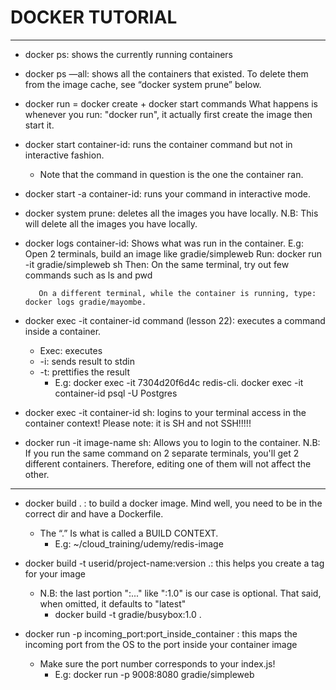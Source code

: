 # DOCKER TUTORIAL

**********
* docker ps:  shows the currently running containers

* docker ps —all:  shows all the containers that existed. To delete them from the image cache, see “docker system prune” below.

* docker run = docker create + docker start commands
	What happens is whenever you run: "docker run", it actually first create the image then start it.

* docker start container-id:  runs the container command but not in interactive fashion.
    * Note that the command in question is the one the container ran.

* docker start -a container-id: runs your command in interactive mode.

* docker system prune: deletes all the images you have locally.
    N.B: This will delete all the images you have locally.

* docker logs container-id: Shows what was run in the container.
    E.g: Open 2 terminals, build an image like gradie/simpleweb
         Run: docker run -it gradie/simpleweb sh
         Then: On the same terminal, try out few commands such as ls and pwd

         On a different terminal, while the container is running, type: docker logs gradie/mayombe.

* docker exec -it container-id command (lesson 22): executes a command inside a container.
    * Exec: executes
    * -i: sends result to stdin
    * -t: prettifies the result
    	* E.g:  docker exec -it 7304d20f6d4c redis-cli.
        	docker exec -it container-id psql -U Postgres

* docker exec -it container-id sh: logins to your terminal access in the container context! 
  Please note: it is SH and not SSH!!!!!

* docker run -it image-name sh: Allows you to login to the container. 
    N.B: If you run the same command on 2 separate terminals, you'll get 2 different containers.
         Therefore, editing one of them will not affect the other.

**********
* docker build . : to build a docker image. Mind well, you need to be in the correct dir and have a Dockerfile.
    * The “.” Is what is called a BUILD CONTEXT.
    	* E.g: ~/cloud_training/udemy/redis-image

* docker build -t userid/project-name:version .: this helps you create a tag for your image
    * N.B: the last portion ":..." like ":1.0" is our case is optional. That said, when omitted, it defaults to "latest"
    	* docker build -t gradie/busybox:1.0 .
    

* docker run -p incoming_port:port_inside_container <image-id>: this maps the incoming port from the OS 
  to the port inside your container image
    * Make sure the port number corresponds to your index.js!
    	* E.g: docker run -p 9008:8080 gradie/simpleweb










